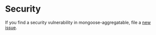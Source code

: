 # Security

If you find a security vulnerability in mongoose-aggregatable, file a [new issue](https://github.com/lykmapipo/mongoose-aggregatable/issues).
